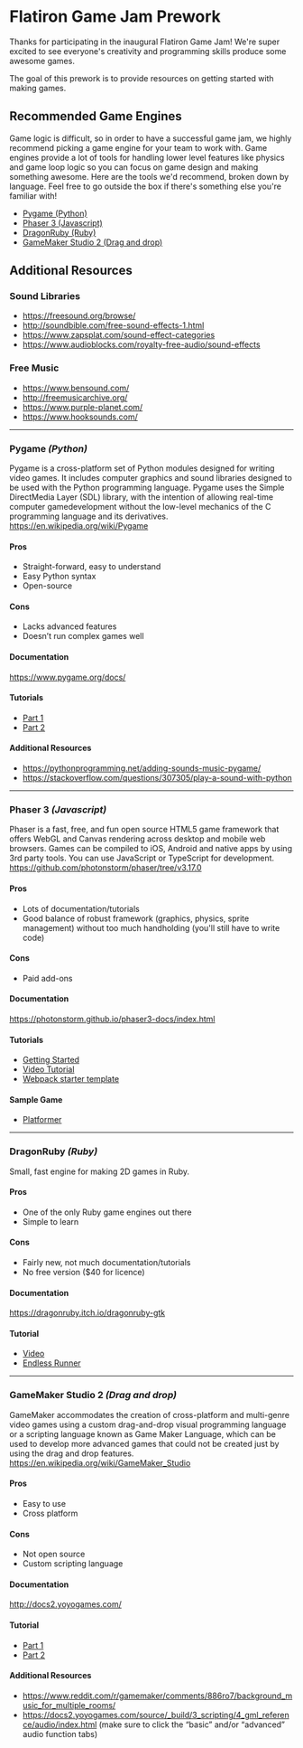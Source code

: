 # Flatiron Game Jam Prework

Thanks for participating in the inaugural Flatiron Game Jam! We're super excited to see everyone's creativity and programming skills produce some awesome games.

The goal of this prework is to provide resources on getting started with making games. 

## Recommended Game Engines

Game logic is difficult, so in order to have a successful game jam, we highly recommend picking a game engine for your team to work with. Game engines provide a lot of tools for handling lower level features like physics and game loop logic so you can focus on game design and making something awesome. Here are the tools we'd recommend, broken down by language. Feel free to go outside the box if there's something else you're familiar with!

- [Pygame (Python)](#pygame-python)
- [Phaser 3 (Javascript)](#phaser-3-javascript)
- [DragonRuby (Ruby)](#dragonruby-ruby)
- [GameMaker Studio 2 (Drag and drop)](#GameMaker-Studio-2-Drag-and-drop)

## Additional Resources

### Sound Libraries
- https://freesound.org/browse/
- http://soundbible.com/free-sound-effects-1.html
- https://www.zapsplat.com/sound-effect-categories
- https://www.audioblocks.com/royalty-free-audio/sound-effects

### Free Music
- https://www.bensound.com/
- http://freemusicarchive.org/
- https://www.purple-planet.com/
- https://www.hooksounds.com/

--- 

### Pygame _(Python)_
Pygame is a cross-platform set of Python modules designed for writing video games. It includes computer graphics and sound libraries designed to be used with the Python programming language. Pygame uses the Simple DirectMedia Layer (SDL) library, with the intention of allowing real-time computer gamedevelopment without the low-level mechanics of the C programming language and its derivatives. 
https://en.wikipedia.org/wiki/Pygame

#### Pros
- Straight-forward, easy to understand
- Easy Python syntax
- Open-source

#### Cons
- Lacks advanced features
- Doesn’t run complex games well

#### Documentation
https://www.pygame.org/docs/

#### Tutorials
- [Part 1](https://www.youtube.com/watch?v=i6xMBig-pP4&list=PLzMcBGfZo4-lp3jAExUCewBfMx3UZFkh5)
- [Part 2](https://www.youtube.com/watch?v=2-DNswzCkqk&list=PLzMcBGfZo4-lp3jAExUCewBfMx3UZFkh5&index=2)

#### Additional Resources
- https://pythonprogramming.net/adding-sounds-music-pygame/
- https://stackoverflow.com/questions/307305/play-a-sound-with-python

--- 

### Phaser 3 _(Javascript)_
Phaser is a fast, free, and fun open source HTML5 game framework that offers WebGL and Canvas rendering across desktop and mobile web browsers. Games can be compiled to iOS, Android and native apps by using 3rd party tools. You can use JavaScript or TypeScript for development.
https://github.com/photonstorm/phaser/tree/v3.17.0

#### Pros
- Lots of documentation/tutorials
- Good balance of robust framework (graphics, physics, sprite management) without too much handholding (you'll still have to write code)

#### Cons
- Paid add-ons

#### Documentation
https://photonstorm.github.io/phaser3-docs/index.html

#### Tutorials
- [Getting Started](http://phaser.io/tutorials/making-your-first-phaser-3-game/part1)
- [Video Tutorial](https://www.youtube.com/watch?v=7cpZ5Y7THmo)
- [Webpack starter template](https://github.com/photonstorm/phaser3-project-template)

#### Sample Game
- [Platformer](/phaser)

---

### DragonRuby _(Ruby)_
Small, fast engine for making 2D games in Ruby. 

#### Pros
- One of the only Ruby game engines out there
- Simple to learn

#### Cons
- Fairly new, not much documentation/tutorials
- No free version ($40 for licence)

#### Documentation
https://dragonruby.itch.io/dragonruby-gtk

#### Tutorial
- [Video](https://wndx.school/p/dragon-ruby-game-toolkit-tutorial)
- [Endless Runner](/dragonruby)

--- 

### GameMaker Studio 2 _(Drag and drop)_

GameMaker accommodates the creation of cross-platform and multi-genre video games using a custom drag-and-drop visual programming language or a scripting language known as Game Maker Language, which can be used to develop more advanced games that could not be created just by using the drag and drop features. 
https://en.wikipedia.org/wiki/GameMaker_Studio

#### Pros
- Easy to use
- Cross platform

#### Cons
- Not open source
- Custom scripting language

#### Documentation
http://docs2.yoyogames.com/

#### Tutorial
- [Part 1](https://www.youtube.com/watch?v=cEb4gzG8S24)
- [Part 2](https://www.youtube.com/watch?v=28pEbQ_TIcQ)

#### Additional Resources
- https://www.reddit.com/r/gamemaker/comments/886ro7/background_music_for_multiple_rooms/
- https://docs2.yoyogames.com/source/_build/3_scripting/4_gml_reference/audio/index.html (make sure to click the “basic” and/or “advanced” audio function tabs)